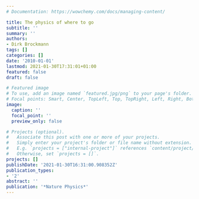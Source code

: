```yaml
---
# Documentation: https://wowchemy.com/docs/managing-content/

title: The physics of where to go
subtitle: ''
summary: ''
authors:
- Dirk Brockmann
tags: []
categories: []
date: '2010-01-01'
lastmod: 2021-01-30T17:31:01+01:00
featured: false
draft: false

# Featured image
# To use, add an image named `featured.jpg/png` to your page's folder.
# Focal points: Smart, Center, TopLeft, Top, TopRight, Left, Right, BottomLeft, Bottom, BottomRight.
image:
  caption: ''
  focal_point: ''
  preview_only: false

# Projects (optional).
#   Associate this post with one or more of your projects.
#   Simply enter your project's folder or file name without extension.
#   E.g. `projects = ["internal-project"]` references `content/project/deep-learning/index.md`.
#   Otherwise, set `projects = []`.
projects: []
publishDate: '2021-01-30T16:31:00.908352Z'
publication_types:
- '2'
abstract: ''
publication: '*Nature Physics*'
---
```

